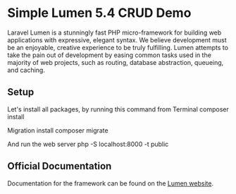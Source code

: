 # Simple Lumen 5.4 CRUD Demo

Laravel Lumen is a stunningly fast PHP micro-framework for building web applications with expressive, elegant syntax. We believe development must be an enjoyable, creative experience to be truly fulfilling. Lumen attempts to take the pain out of development by easing common tasks used in the majority of web projects, such as routing, database abstraction, queueing, and caching.

## Setup

Let's install all packages, by running this command from Terminal
composer install

Migration install
composer migrate

And run the web server
php -S localhost:8000 -t public


## Official Documentation

Documentation for the framework can be found on the [Lumen website](http://lumen.laravel.com/docs).